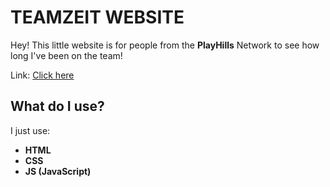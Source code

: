 # TEAMZEIT WEBSITE
Hey! This little website is for people from the **PlayHills** Network to see how long I've been on the team!

Link: [Click here](https://teamzeit.standartcoder.tk/)

## What do I use?
I just use:
 - **HTML**
 - **CSS**
 - **JS (JavaScript)**

